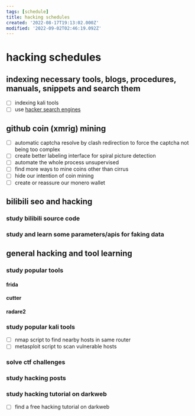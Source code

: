 ```yaml
---
tags: [schedule]
title: hacking schedules
created: '2022-08-17T19:13:02.000Z'
modified: '2022-09-02T02:46:19.092Z'
---
```


# hacking schedules

## indexing necessary tools, blogs, procedures, manuals, snippets and search them
- [ ] indexing kali tools
- [ ] use [hacker search engines](https://github.com/edoardottt/awesome-hacker-search-engines)

## github coin (xmrig) mining
- [ ] automatic captcha resolve by clash redirection to force the captcha not being too complex
- [ ] create better labeling interface for spiral picture detection
- [ ] automate the whole process unsupervised
- [ ] find more ways to mine coins other than cirrus
- [ ] hide our intention of coin mining
- [ ] create or reassure our monero wallet

## bilibili seo and hacking
### study bilibili source code
### study and learn some parameters/apis for faking data

## general hacking and tool learning
### study popular tools
#### frida
#### cutter
#### radare2
### study popular kali tools
- [ ] nmap script to find nearby hosts in same router
- [ ] metasploit script to scan vulnerable hosts
### solve ctf challenges
### study hacking posts
### study hacking tutorial on darkweb
- [ ] find a free hacking tutorial on darkweb
